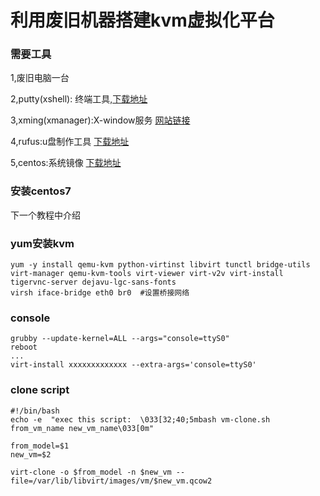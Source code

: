 # 利用废旧机器搭建kvm虚拟化平台

### 需要工具

1,废旧电脑一台

2,putty(xshell): 终端工具,[下载地址](https://www.chiark.greenend.org.uk/~sgtatham/putty/latest.html)

3,xming(xmanager):X-window服务 [网站链接](https://xming.en.softonic.com/)

4,rufus:u盘制作工具 [下载地址](http://rufus.akeo.ie/downloads/rufus-2.18.exe)

5,centos:系统镜像 [下载地址](https://mirrors.aliyun.com/centos/7.4.1708/isos/x86_64/CentOS-7-x86_64-Minimal-1708.iso)


### 安装centos7
下一个教程中介绍

### yum安装kvm
```
yum -y install qemu-kvm python-virtinst libvirt tunctl bridge-utils  virt-manager qemu-kvm-tools virt-viewer virt-v2v virt-install tigervnc-server dejavu-lgc-sans-fonts
virsh iface-bridge eth0 br0  #设置桥接网络
```


### console
```
grubby --update-kernel=ALL --args="console=ttyS0"
reboot
...
virt-install xxxxxxxxxxxxx --extra-args='console=ttyS0'
```


### clone script

```
#!/bin/bash
echo -e  "exec this script:  \033[32;40;5mbash vm-clone.sh from_vm_name new_vm_name\033[0m"

from_model=$1
new_vm=$2

virt-clone -o $from_model -n $new_vm --file=/var/lib/libvirt/images/vm/$new_vm.qcow2

```





